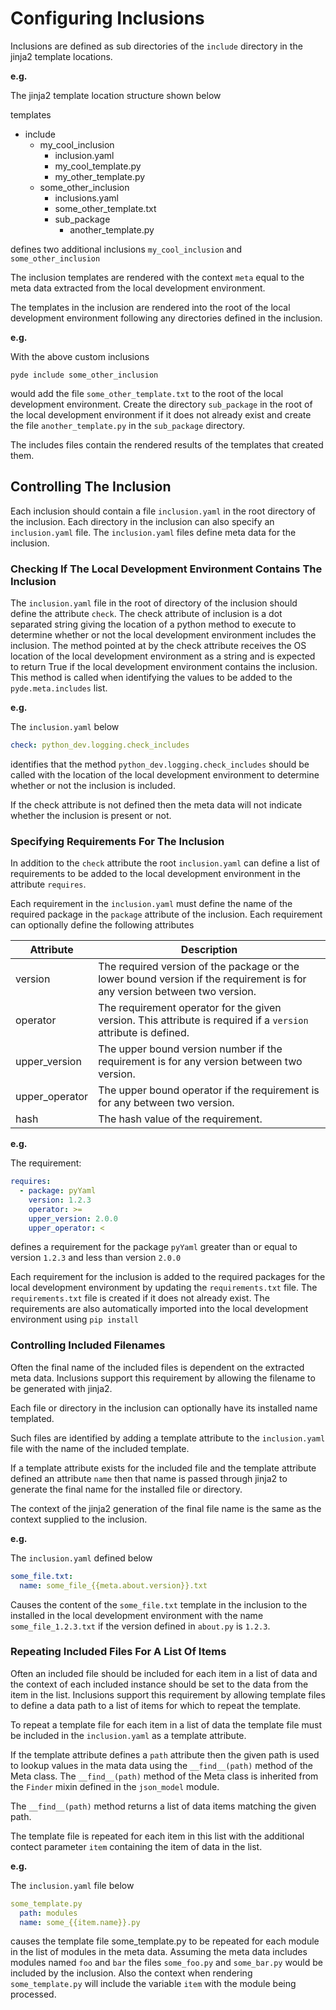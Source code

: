 # Configuring Inclusions

Inclusions are defined as sub directories of the `include` directory in the jinja2 template locations.

**e.g.**

The jinja2 template location structure shown below

templates
  - include
    - my_cool_inclusion
      - inclusion.yaml
      - my_cool_template.py
      - my_other_template.py
    - some_other_inclusion
      - inclusions.yaml
      - some_other_template.txt
      - sub_package
        - another_template.py
      
defines two additional inclusions `my_cool_inclusion` and `some_other_inclusion`

The inclusion templates are rendered with the context `meta` equal to the meta data extracted from the local development environment.

The templates in the inclusion are rendered into the root of the local development environment following any directories defined in the inclusion.

**e.g.**

With the above custom inclusions 

```
pyde include some_other_inclusion
```

would add the file `some_other_template.txt` to the root of the local development environment.
Create the directory `sub_package` in the root of the local development environment if it does not already exist and create the file `another_template.py` in the `sub_package` directory.

The includes files contain the rendered results of the templates that created them.

## Controlling The Inclusion

Each inclusion should contain a file `inclusion.yaml` in the root directory of the inclusion. Each directory in the inclusion can also specify an `inclusion.yaml` file.
The `inclusion.yaml` files define meta data for the inclusion.

### Checking If The Local Development Environment Contains The Inclusion
The `inclusion.yaml` file in the root of directory of the inclusion should define the attribute `check`. 
The check attribute of inclusion is a dot separated string giving the location of a python method to execute to determine whether or not the local development environment includes the inclusion.
The method pointed at by the check attribute receives the OS location of the local development environment as a string and is expected to return True if the local development environment contains the inclusion.
This method is called when identifying the values to be added to the `pyde.meta.includes` list.

**e.g.**

The `inclusion.yaml` below

```yaml
check: python_dev.logging.check_includes
```

identifies that the method `python_dev.logging.check_includes` should be called with the location of the local development environment to determine whether or not the inclusion is included.

If the check attribute is not defined then the meta data will not indicate whether the inclusion is present or not.

### Specifying Requirements For The Inclusion

In addition to the `check` attribute the root `inclusion.yaml` can define a list of requirements to be added to the local development environment in the attribute `requires`. 

Each requirement in the `inclusion.yaml` must define the name of the required package in the `package` attribute of the inclusion.
Each requirement can optionally define the following attributes

Attribute      | Description
---------------|---------------
version        | The required version of the package or the lower bound version if the requirement is for any version between two version.
operator       | The requirement operator for the given version. This attribute is required if a `version` attribute is defined.
upper_version  | The upper bound version number if the requirement is for any version between two version.
upper_operator | The upper bound operator if the requirement is for any between two version.
hash           | The hash value of the requirement.

**e.g.**

The requirement:

```yaml
requires:
  - package: pyYaml
    version: 1.2.3
    operator: >=
    upper_version: 2.0.0
    upper_operator: <
```

defines a requirement for the package `pyYaml` greater than or equal to version `1.2.3` and less than version `2.0.0`

Each requirement for the inclusion is added to the required packages for the local development environment by updating the `requirements.txt` file. 
The `requirements.txt` file is created if it does not already exist. 
The requirements are also automatically imported into the local development environment using `pip install`

### Controlling Included Filenames

Often the final name of the included files is dependent on the extracted meta data.
Inclusions support this requirement by allowing the filename to be generated with jinja2.

Each file or directory in the inclusion can optionally have its installed name templated.

Such files are identified by adding a template attribute to the `inclusion.yaml` file with the name of the included template.

If a template attribute exists for the included file and the template attribute defined an attribute `name` then that name is passed through jinja2 to generate the final name for the installed file or directory.

The context of the jinja2 generation of the final file name is the same as the context supplied to the inclusion.

**e.g.**

The `inclusion.yaml` defined below

```yaml
some_file.txt:
  name: some_file_{{meta.about.version}}.txt
```

Causes the content of the `some_file.txt` template in the inclusion to the installed in the local development environment with the name `some_file_1.2.3.txt` if the version defined in `about.py` is `1.2.3`.

### Repeating Included Files For A List Of Items

Often an included file should be included for each item in a list of data and the context of each included instance should be set to the data from the item in the list.
Inclusions support this requirement by allowing template files to define a data path to a list of items for which to repeat the template.

To repeat a template file for each item in a list of data the template file must be included in the `inclusion.yaml` as a template attribute.

If the template attribute defines a `path` attribute then the given path is used to lookup values in the mata data using the `__find__(path)` method of the Meta class. The `__find__(path)` method of the Meta class is inherited from the `Finder` mixin defined in the `json_model` module.

The `__find__(path)` method returns a list of data items matching the given path.

The template file is repeated for each item in this list with the additional contect parameter `item` containing the item of data in the list.

**e.g.**

The `inclusion.yaml` file below

```yaml
some_template.py
  path: modules
  name: some_{{item.name}}.py
```

causes the template file some_template.py to be repeated for each module in the list of modules in the meta data.
Assuming the meta data includes modules named `foo` and `bar` the files `some_foo.py` and `some_bar.py` would be included by the inclusion. Also the context when rendering `some_template.py` will include the variable `item` with the module being processed.













